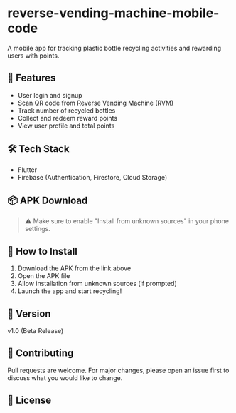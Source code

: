 # reverse-vending-machine-mobile-code

A mobile app for tracking plastic bottle recycling activities and rewarding users with points.

## 🌟 Features
- User login and signup
- Scan QR code from Reverse Vending Machine (RVM)
- Track number of recycled bottles
- Collect and redeem reward points
- View user profile and total points

## 🛠 Tech Stack
- Flutter
- Firebase (Authentication, Firestore, Cloud Storage)

## 📦 APK Download


> ⚠️ Make sure to enable "Install from unknown sources" in your phone settings.

## 🚀 How to Install
1. Download the APK from the link above
2. Open the APK file
3. Allow installation from unknown sources (if prompted)
4. Launch the app and start recycling!

## 📌 Version
v1.0 (Beta Release)

## 🤝 Contributing
Pull requests are welcome. For major changes, please open an issue first to discuss what you would like to change.

## 📄 License

